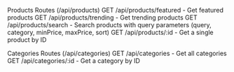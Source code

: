 Products Routes (/api/products)
GET /api/products/featured - Get featured products
GET /api/products/trending - Get trending products
GET /api/products/search - Search products with query parameters (query, category, minPrice, maxPrice, sort)
GET /api/products/:id - Get a single product by ID


Categories Routes (/api/categories)
GET /api/categories - Get all categories
GET /api/categories/:id - Get a category by ID